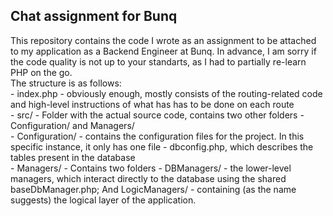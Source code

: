 <h2>Chat assignment for Bunq</h2>
This repository contains the code I wrote as an assignment to be attached to my application as a Backend Engineer at Bunq.
In advance, I am sorry if the code quality is not up to your standarts, as I had to partially re-learn PHP on the go.
<br/>The structure is as follows:<br/>
- index.php - obviously enough, mostly consists of the routing-related code and high-level instructions of what has has to be done on each route<br/>
- src/ - Folder with the actual source code, contains two other folders - Configuration/ and Managers/<br/>
- Configuration/ - contains the configuration files for the project. In this specific instance, it only has one file - dbconfig.php, which describes the tables present in the database<br/>
- Managers/ - Contains two folders - DBManagers/ - the lower-level managers, which interact directly to the database using the shared baseDbManager.php; And LogicManagers/ - containing (as the name suggests) the logical layer of the application.

